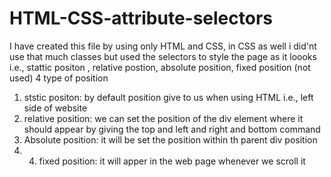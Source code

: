 # HTML-CSS-attribute-selectors
I have created this file by using only HTML and CSS, in CSS as well i did'nt use that much classes but used the selectors  to style the page as it loooks i.e., stattic positon , relative postion, absolute position, fixed position (not used) 
4 type of position
1. ststic positon: by default position give to us when using HTML i.e., left side of website
2. relative position: we can set the position of the div element where it should appear by giving the top and left and right and bottom command
3. Absolute position: it will be set the position within th parent div position
4. 4. fixed position: it will apper in the web page whenever we scroll it
